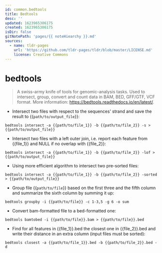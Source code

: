 ```yaml
---
id: common.bedtools
title: Bedtools
desc: ''
updated: 1623965306175
created: 1623965306175
isDir: false
gitNotePath: 'pages/{{ noteHiearchy }}.md'
sources:
  - name: tldr-pages
    url: 'https://github.com/tldr-pages/tldr/blob/master/LICENSE.md'
    license: Creative Commons
---
```

# bedtools

> A swiss-army knife of tools for genomic-analysis tasks.
> Used to intersect, group, convert and count data in BAM, BED, GFF/GTF, VCF format.
> More information: <https://bedtools.readthedocs.io/en/latest/>.

- Intersect two files with respect to the sequences' strand and save the result to {{`path/to/output_file`}}:

`bedtools intersect -a {{path/to/file_1}} -b {{path/to/file_2}} -s > {{path/to/output_file}}`

- Intersect two files with a left outer join, i.e. report each feature from {{file_1}} and NULL if no overlap with {{file_2}}:

`bedtools intersect -a {{path/to/file_1}} -b {{path/to/file_2}} -lof > {{path/to/output_file}}`

- Using more efficient algorithm to intersect two pre-sorted files:

`bedtools intersect -a {{path/to/file_1}} -b {{path/to/file_2}} -sorted > {{path/to/output_file}}`

- Group file {{`path/to/file`}} based on the first three and the fifth column and summarize the sixth column by summing it up:

`bedtools groupby -i {{path/to/file}} -c 1-3,5 -g 6 -o sum`

- Convert bam-formatted file to a bed-formatted one:

`bedtools bamtobed -i {{path/to/file}}.bam > {{path/to/file}}.bed`

- Find for all features in {{file_1}}.bed the closest one in {{file_2}}.bed and write their distance in an extra column (input files must be sorted):

`bedtools closest -a {{path/to/file_1}}.bed -b {{path/to/file_2}}.bed -d`

